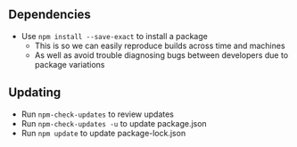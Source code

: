 ## Dependencies

- Use `npm install --save-exact` to install a package
  - This is so we can easily reproduce builds across time and machines
  - As well as avoid trouble diagnosing bugs between developers due to package variations

## Updating

- Run `npm-check-updates` to review updates
- Run `npm-check-updates -u` to update package.json
- Run `npm update` to update package-lock.json
